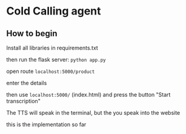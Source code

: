 # Cold Calling agent

## How to begin

Install all libraries in requirements.txt

then run the flask server:
```python app.py```

open route ```localhost:5000/product```

enter the details

then use ```localhost:5000/``` (index.html) and press the button "Start transcription"

The TTS will speak in the terminal, but the you speak into the website

this is the implementation so far
